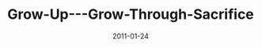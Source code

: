 ---
layout: music 
title: "Grow-Up---Grow-Through-Sacrifice"
series: "Grow Up"
date: 2011-01-24 
description: "Brian Tome talks about how a lifestyle of sacrifice leads to growth."
audio: "http://s3.amazonaws.com/crossroadsaudiomessages/growup04.mp3"
audio-duration: "36:51"
---